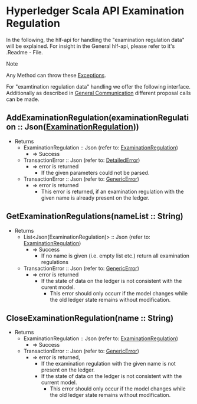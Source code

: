 # Hyperledger Scala API Examination Regulation

In the following, the hlf-api for handling the "examination regulation data" will be explained.
For insight in the General hlf-api, please refer to it's .Readme - File.
> [!NOTE]
Any Method can throw these [Exceptions](errors.md#Exceptions).

For "examtination regulation data" handling we offer the following interface. Additionally as described in [General Communication](general-communication.md) different proposal calls can be made.



## AddExaminationRegulation(examinationRegulation :: Json([ExaminationRegulation](../chaincode/examination-regulation.md#ExaminationRegulation)))
- Returns
    - ExaminationRegulation :: Json (refer to: [ExaminationRegulation](../chaincode/examination-regulation.md#ExaminationRegulation))
        - => Success
    - TransactionError :: Json (refer to: [DetailedError](../chaincode/errors.md#DetailedError))
        - => error is returned
          - If the given parameters could not be parsed.
    - TransactionError :: Json (refer to: [GenericError](../chaincode/errors.md#GenericError))
        - => error is returned
          - This error is returned, if an examination regulation with the given name is already present on the ledger.

## GetExaminationRegulations(nameList :: String)
- Returns
    - List<Json(ExaminationRegulation)> :: Json (refer to: [ExaminationRegulation](../chaincode/examination-regulation.md#ExaminationRegulation))
        - => Success
            - If no name is given (i.e. empty list etc.) return all examination regulations
    - TransactionError :: Json (refer to: [GenericError](../chaincode/errors.md#GenericError))
        - => error is returned
          - If the state of data on the ledger is not consistent with the curent model.
            - This error should only occurr if the model changes while the old ledger state remains without modification.

## CloseExaminationRegulation(name :: String)
- Returns
    - ExaminationRegulation :: Json (refer to: [ExaminationRegulation](../chaincode/examination-regulation.md#ExaminationRegulation))
        - => Success
    - TransactionError :: Json (refer to: [GenericError](../chaincode/errors.md#GenericError))
        - => error is returned,
          - If the examination regulation with the given name is not present on the ledger.
          - If the state of data on the ledger is not consistent with the current model. 
            - This error should only occur if the model changes while the old ledger state remains without modification.
